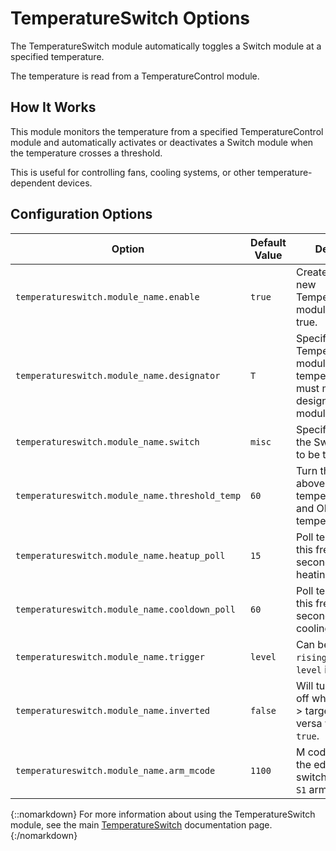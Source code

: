 # TemperatureSwitch Options

The TemperatureSwitch module automatically toggles a Switch module at a specified temperature.

The temperature is read from a TemperatureControl module.

## How It Works

This module monitors the temperature from a specified TemperatureControl module and automatically activates or deactivates a Switch module when the temperature crosses a threshold.

This is useful for controlling fans, cooling systems, or other temperature-dependent devices.

## Configuration Options

| Option | Default Value | Description |
| ------ | ------------- | ----------- |
| `temperatureswitch.module_name.enable` | `true` | Create and enable a new TemperatureSwitch module if set to true. |
| `temperatureswitch.module_name.designator` | `T` | Specify which TemperatureControl module to read temperature from, must match the designator for that module. |
| `temperatureswitch.module_name.switch` | `misc` | Specify the name of the Switch module to be toggled. |
| `temperatureswitch.module_name.threshold_temp` | `60` | Turn the switch ON above this temperature (in °C), and OFF below this temperature. |
| `temperatureswitch.module_name.heatup_poll` | `15` | Poll temperature at this frequency (in seconds) when heating up. |
| `temperatureswitch.module_name.cooldown_poll` | `60` | Poll temperature at this frequency (in seconds) when cooling down. |
| `temperatureswitch.module_name.trigger` | `level` | Can be `level`, `rising`, `falling` - `level` is the default. |
| `temperatureswitch.module_name.inverted` | `false` | Will turn the switch off when the temp > target and vice versa when set to `true`. |
| `temperatureswitch.module_name.arm_mcode` | `1100` | M code used to arm the edge triggered switch, e.g., `M1100 S1` arms it. |

{::nomarkdown}
<sl-alert variant="neutral" open>
  <sl-icon slot="icon" name="info-circle"></sl-icon>
  For more information about using the TemperatureSwitch module, see the main <a href="temperatureswitch">TemperatureSwitch</a> documentation page.
</sl-alert>
{:/nomarkdown}
